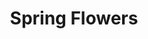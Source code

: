 ---
title: Spring Flowers
price: 18.00
tags: ["dog-collars"]
description: 
size: All
fields: spring-flowers
templateKey: product-page-layout
image: catty/spring-flowers.png
customField: 
    name: Select Size
    values: [{name: 'XSmall', priceChange: 0}, {name: 'Small', priceChange: 2},{name: 'Medium', priceChange: 5.00},{name: 'Large', priceChange: 7.00}, {name: 'XLarge', priceChange: 12 }]
---